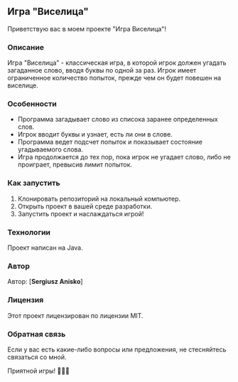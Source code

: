 ## Игра "Виселица"

Приветствую вас в моем проекте "Игра Виселица"!

### Описание
Игра "Виселица" - классическая игра, в которой игрок должен угадать загаданное слово, вводя буквы по одной за раз. Игрок имеет ограниченное количество попыток, прежде чем он будет повешен на виселице.

### Особенности
- Программа загадывает слово из списока заранее определенных слов.
- Игрок вводит буквы и узнает, есть ли они в слове.
- Программа ведет подсчет попыток и показывает состояние угадываемого слова.
- Игра продолжается до тех пор, пока игрок не угадает слово, либо не проиграет, превысив лимит попыток.

### Как запустить
1. Клонировать репозиторий на локальный компьютер.
2. Открыть проект в вашей среде разработки.
3. Запустить проект и наслаждаться игрой!

### Технологии
Проект написан на Java.

### Автор
Автор: [<b>Sergiusz Anisko</b>]

### Лицензия
Этот проект лицензирован по лицензии MIT.

### Обратная связь
Если у вас есть какие-либо вопросы или предложения, не стесняйтесь связаться со мной.

Приятной игры! 🎲🧩🎉
